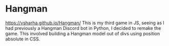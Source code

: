 # Hangman
 
https://vsharha.github.io/Hangman/
This is my third game in JS, seeing as I had previously a Hangman Discord bot in Python, I decided to remake the game. This involved building a Hangman model out of divs using position absolute in CSS.
